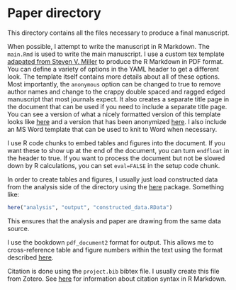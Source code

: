 # Paper directory

This directory contains all the files necessary to produce a final manuscript. 

When possible, I attempt to write the manuscript in R Markdown. The `main.Rmd` is used to write the main manuscript. I use a custom tex template [adapated from Steven V. Miller](http://svmiller.com/blog/2016/02/svm-r-markdown-manuscript/) to produce the R Markdown in PDF format. You can define a variety of options in the YAML header to get a different look. The template itself contains more details about all of these options. Most importantly, the `anonymous` option can be changed to true to remove author names and change to the crappy double spaced and ragged edged manuscript that most journals expect. It also creates a separate title page in the document that can be used if you need to include a separate title page. You can see a version of what a nicely formatted version of this template looks like [here](https://aarongullickson.github.io/assets/fullmanuscript.pdf) and a version that has been anonymized [here](https://aarongullickson.github.io/assets/fullmanuscript_submission.pdf). I also include an MS Word template that can be used to knit to Word when necessary.  

I use R code chunks to embed tables and figures into the document. If you want these to show up at the end of the document, you can turn `endfloat` in the header to true. If you want to process the document but not be slowed down by R calculations, you can set `eval=FALSE` in the setup code chunk. 

In order to create tables and figures, I usually just load constructed data from the analysis side of the directory using the [here](https://github.com/jennybc/here_here) package. Something like:

```r
here("analysis", "output", "constructed_data.RData")
```

This ensures that the analysis and paper are drawing from the same data source. 

I use the bookdown `pdf_document2` format for output. This allows me to cross-reference table and figure numbers within the text using the format described [here](https://bookdown.org/yihui/rmarkdown-cookbook/cross-ref.html).

Citation is done using the `project.bib` bibtex file. I usually create this file from Zotero. See [here](http://rmarkdown.rstudio.com/authoring_bibliographies_and_citations.html#bibliography_placement) for information about citation syntax in R Markdown.
